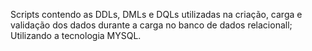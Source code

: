 Scripts contendo as DDLs, DMLs e DQLs utilizadas na criação, carga e validação dos dados durante a carga no banco de dados relacionall; Utilizando a tecnologia MYSQL.
